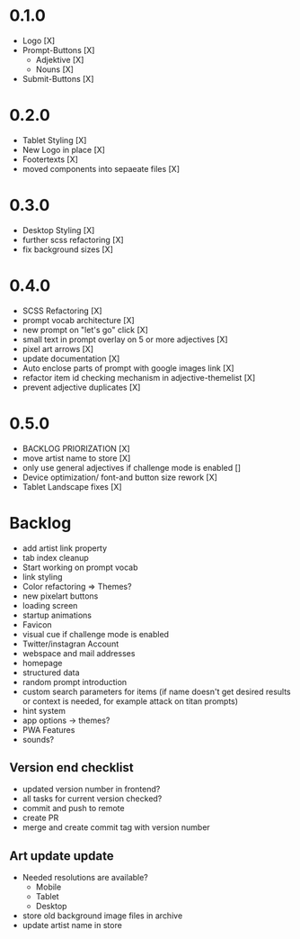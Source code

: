# 0.1.0
- Logo [X]
- Prompt-Buttons [X]
  - Adjektive [X]
  - Nouns [X]
- Submit-Buttons [X]

# 0.2.0
- Tablet Styling [X]
- New Logo in place [X]
- Footertexts [X]
- moved components into sepaeate files [X]

# 0.3.0
- Desktop Styling [X]
- further scss refactoring [X]
- fix background sizes [X]

# 0.4.0
- SCSS Refactoring [X]
- prompt vocab architecture [X]
- new prompt on "let's go" click [X]
- small text in prompt overlay on 5 or more adjectives [X]
- pixel art arrows [X]
- update documentation [X]
- Auto enclose parts of prompt with google images link [X]
- refactor item id checking mechanism in adjective-themelist [X]
- prevent adjective duplicates [X]

# 0.5.0
- BACKLOG PRIORIZATION [X]
- move artist name to store [X]
- only use general adjectives if challenge mode is enabled []
- Device optimization/ font-and button size rework [X]
- Tablet Landscape fixes [X]

# Backlog
- add artist link property
- tab index cleanup
- Start working on prompt vocab
- link styling
- Color refactoring => Themes?
- new pixelart buttons
- loading screen
- startup animations
- Favicon
- visual cue if challenge mode is enabled
- Twitter/instagran Account
- webspace and mail addresses
- homepage
- structured data
- random prompt introduction
- custom search parameters for items (if name doesn't get desired results or context is needed, for example attack on titan prompts)
- hint system
- app options -> themes?
- PWA Features
- sounds?

## Version end checklist
- updated version number in frontend?
- all tasks for current version checked?
- commit and push to remote
- create PR
- merge and create commit tag with version number

## Art update update
- Needed resolutions are available?
  - Mobile
  - Tablet
  - Desktop
- store old background image files in archive
- update artist name in store